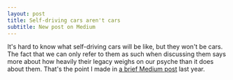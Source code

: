 ```yaml
---
layout: post
title: Self-driving cars aren't cars
subtitle: New post on Medium
---
```



It's hard to know what self-driving cars will be like, but they won't be cars. The fact that we can only 
refer to them as such when discussing them says more about how heavily their legacy weighs on our psyche than it does about them.
That's the point I made in [a brief Medium post](https://medium.com/@christianmondorf/self-driving-cars-arent-cars-4d849085dd41) last year.
